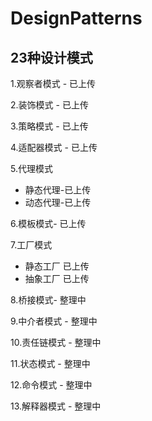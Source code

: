 # DesignPatterns 
## 23种设计模式

1.观察者模式 - 已上传 

2.装饰模式 - 已上传

3.策略模式 - 已上传

4.适配器模式 - 已上传

5.代理模式 
 *  静态代理-已上传
 *  动态代理-已上传

6.模板模式- 已上传

7.工厂模式 
 *  静态工厂 已上传
 *  抽象工厂 已上传

8.桥接模式- 整理中

9.中介者模式 - 整理中

10.责任链模式 - 整理中

11.状态模式 - 整理中

12.命令模式 - 整理中

13.解释器模式 - 整理中


